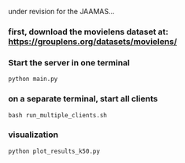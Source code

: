 under revision for the JAAMAS...

### first, download the movielens dataset at: https://grouplens.org/datasets/movielens/
### Start the server in one terminal
```python main.py```

### on a separate terminal, start all clients
```bash run_multiple_clients.sh```

### visualization
```python plot_results_k50.py```
